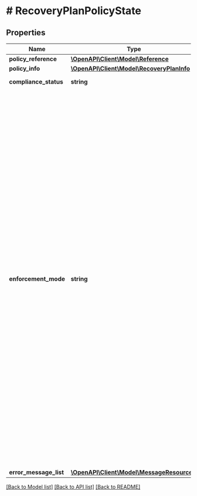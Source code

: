# # RecoveryPlanPolicyState

## Properties

Name | Type | Description | Notes
------------ | ------------- | ------------- | -------------
**policy_reference** | [**\OpenAPI\Client\Model\Reference**](Reference.md) |  |
**policy_info** | [**\OpenAPI\Client\Model\RecoveryPlanInfo**](RecoveryPlanInfo.md) |  | [optional]
**compliance_status** | **string** | Compliance state enum. |
**enforcement_mode** | **string** | Policy enforcement mode informs us about what the policy engine is currently doing to enforce the policy on the entity. Monitoring indicates that the policy engine is simply monitoring the entity&#39;s state. Enforcing means that the policy engine is currently trying to enforce the policy on the entity. Enforcement failed indicates that the policy engine encountered a non-transient error and requires user intervention to fix the problem, error message gives the reason for error in this case. |
**error_message_list** | [**\OpenAPI\Client\Model\MessageResource[]**](MessageResource.md) |  | [optional]

[[Back to Model list]](../../README.md#models) [[Back to API list]](../../README.md#endpoints) [[Back to README]](../../README.md)
